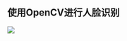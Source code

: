 ## 使用OpenCV进行人脸识别

![](https://github.com/eclipsequote/Face_Recognition_using_OpenCV/blob/master/Netemo_sametemo.gif)
